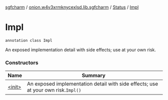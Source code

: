 [sgfcharm](../../../index.md) / [onion.w4v3xrmknycexlsd.lib.sgfcharm](../../index.md) / [Status](../index.md) / [Impl](./index.md)

# Impl

`annotation class Impl`

An exposed implementation detail with side effects; use at your own risk.

### Constructors

| Name | Summary |
|---|---|
| [&lt;init&gt;](-init-.md) | An exposed implementation detail with side effects; use at your own risk.`Impl()` |
